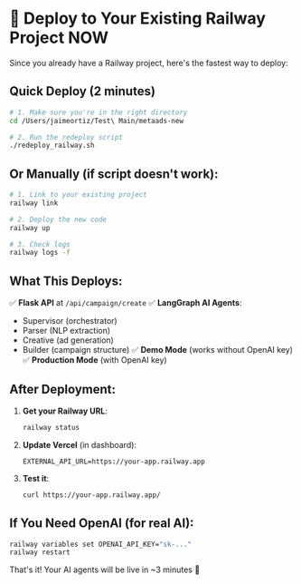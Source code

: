 # 🚀 Deploy to Your Existing Railway Project NOW

Since you already have a Railway project, here's the fastest way to deploy:

## Quick Deploy (2 minutes)

```bash
# 1. Make sure you're in the right directory
cd /Users/jaimeortiz/Test\ Main/metaads-new

# 2. Run the redeploy script
./redeploy_railway.sh
```

## Or Manually (if script doesn't work):

```bash
# 1. Link to your existing project
railway link

# 2. Deploy the new code
railway up

# 3. Check logs
railway logs -f
```

## What This Deploys:

✅ **Flask API** at `/api/campaign/create`
✅ **LangGraph AI Agents**:
  - Supervisor (orchestrator)
  - Parser (NLP extraction)  
  - Creative (ad generation)
  - Builder (campaign structure)
✅ **Demo Mode** (works without OpenAI key)
✅ **Production Mode** (with OpenAI key)

## After Deployment:

1. **Get your Railway URL**:
   ```bash
   railway status
   ```

2. **Update Vercel** (in dashboard):
   ```
   EXTERNAL_API_URL=https://your-app.railway.app
   ```

3. **Test it**:
   ```bash
   curl https://your-app.railway.app/
   ```

## If You Need OpenAI (for real AI):

```bash
railway variables set OPENAI_API_KEY="sk-..."
railway restart
```

That's it! Your AI agents will be live in ~3 minutes 🎉